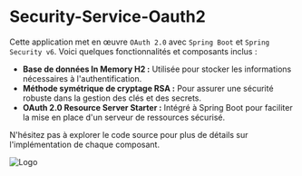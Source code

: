 # Security-Service-Oauth2

Cette application met en œuvre `OAuth 2.0` avec `Spring Boot` et `Spring Security v6`. Voici quelques fonctionnalités et composants inclus :

- **Base de données In Memory H2 :** Utilisée pour stocker les informations nécessaires à l'authentification.
- **Méthode symétrique de cryptage RSA :** Pour assurer une sécurité robuste dans la gestion des clés et des secrets.
- **OAuth 2.0 Resource Server Starter :** Intégré à Spring Boot pour faciliter la mise en place d'un serveur de ressources sécurisé.

N'hésitez pas à explorer le code source pour plus de détails sur l'implémentation de chaque composant.



![Logo](https://javadeveloperzone.com/wp-content/uploads/2017/12/Spring-Security-Auth-2.0-Authentication-Server-1024x488.jpg)
